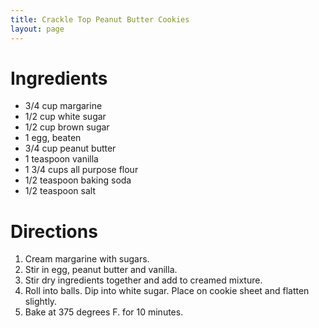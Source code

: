 ```yaml
---
title: Crackle Top Peanut Butter Cookies
layout: page
---
```


# Ingredients

* 3/4 cup margarine
* 1/2 cup white sugar
* 1/2 cup brown sugar
* 1 egg, beaten
* 3/4 cup peanut butter
* 1 teaspoon vanilla
* 1 3/4 cups all purpose flour
* 1/2 teaspoon baking soda
* 1/2 teaspoon salt

# Directions

1. Cream margarine with sugars.
1. Stir in egg, peanut butter and vanilla.
1. Stir dry ingredients together and add to creamed mixture.
1. Roll into balls. Dip into white sugar. Place on cookie sheet and flatten slightly.
1. Bake at 375 degrees F. for 10 minutes.

